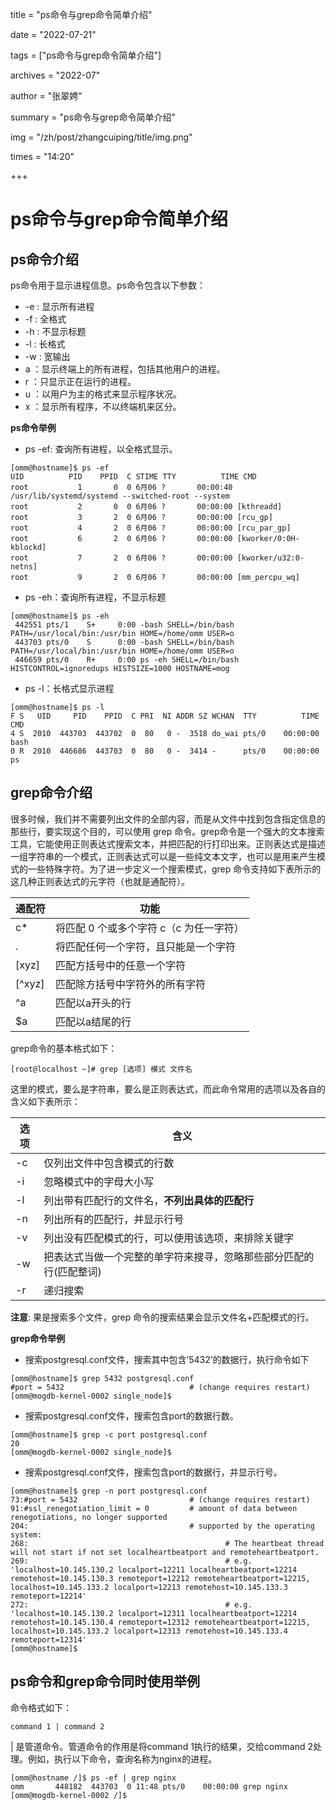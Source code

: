 title = "ps命令与grep命令简单介绍" 

date = "2022-07-21" 

tags = ["ps命令与grep命令简单介绍"] 

archives = "2022-07" 

author = "张翠娉" 

summary = "ps命令与grep命令简单介绍"

img = "/zh/post/zhangcuiping/title/img.png" 

times = "14:20"

+++

# ps命令与grep命令简单介绍

## **ps命令介绍**

ps命令用于显示进程信息。ps命令包含以下参数：

- -e : 显示所有进程 
- -f : 全格式 
- -h : 不显示标题 
- -l : 长格式 
- -w : 宽输出 
- a ：显示终端上的所有进程，包括其他用户的进程。 
- r ：只显示正在运行的进程。 
- u ：以用户为主的格式来显示程序状况。 
- x ：显示所有程序，不以终端机来区分。

**ps命令举例**

- ps -ef: 查询所有进程，以全格式显示。

```
[omm@hostname]$ ps -ef
UID          PID    PPID  C STIME TTY          TIME CMD
root           1       0  0 6月06 ?       00:00:40 /usr/lib/systemd/systemd --switched-root --system
root           2       0  0 6月06 ?       00:00:00 [kthreadd]
root           3       2  0 6月06 ?       00:00:00 [rcu_gp]
root           4       2  0 6月06 ?       00:00:00 [rcu_par_gp]
root           6       2  0 6月06 ?       00:00:00 [kworker/0:0H-kblockd]
root           7       2  0 6月06 ?       00:00:00 [kworker/u32:0-netns]
root           9       2  0 6月06 ?       00:00:00 [mm_percpu_wq]
```

- ps -eh：查询所有进程，不显示标题

```
[omm@hostname]$ ps -eh
 442551 pts/1    S+     0:00 -bash SHELL=/bin/bash PATH=/usr/local/bin:/usr/bin HOME=/home/omm USER=o
 443703 pts/0    S      0:00 -bash SHELL=/bin/bash PATH=/usr/local/bin:/usr/bin HOME=/home/omm USER=o
 446659 pts/0    R+     0:00 ps -eh SHELL=/bin/bash HISTCONTROL=ignoredups HISTSIZE=1000 HOSTNAME=mog
```

- ps -l：长格式显示进程

```
[omm@hostname]$ ps -l
F S   UID     PID    PPID  C PRI  NI ADDR SZ WCHAN  TTY          TIME CMD
4 S  2010  443703  443702  0  80   0 -  3518 do_wai pts/0    00:00:00 bash
0 R  2010  446686  443703  0  80   0 -  3414 -      pts/0    00:00:00 ps
```

## grep命令介绍

很多时候，我们并不需要列出文件的全部内容，而是从文件中找到包含指定信息的那些行，要实现这个目的，可以使用 grep 命令。grep命令是一个强大的文本搜索工具，它能使用正则表达式搜索文本，并把匹配的行打印出来。正则表达式是描述一组字符串的一个模式，正则表达式可以是一些纯文本文字，也可以是用来产生模式的一些特殊字符。为了进一步定义一个搜索模式，grep 命令支持如下表所示的这几种正则表达式的元字符（也就是通配符）。

| 通配符 | 功能                                    |
| ------ | --------------------------------------- |
| c*     | 将匹配 0 个或多个字符 c（c 为任一字符） |
| .      | 将匹配任何一个字符，且只能是一个字符    |
| [xyz]  | 匹配方括号中的任意一个字符              |
| [^xyz] | 匹配除方括号中字符外的所有字符          |
| ^a     | 匹配以a开头的行                         |
| $a     | 匹配以a结尾的行                         |

grep命令的基本格式如下：

```
[root@localhost ~]# grep [选项] 模式 文件名
```

这里的模式，要么是字符串，要么是正则表达式，而此命令常用的选项以及各自的含义如下表所示：

| 选项 | 含义                                                         |
| ---- | ------------------------------------------------------------ |
| -c   | 仅列出文件中包含模式的行数                                   |
| -i   | 忽略模式中的字母大小写                                       |
| -l   | 列出带有匹配行的文件名，**不列出具体的匹配行**               |
| -n   | 列出所有的匹配行，并显示行号                                 |
| -v   | 列出没有匹配模式的行，可以使用该选项，来排除关键字           |
| -w   | 把表达式当做一个完整的单字符来搜寻，忽略那些部分匹配的行(匹配整词) |
| -r   | 递归搜索                                                     |

**注意**: 果是搜索多个文件，grep 命令的搜索结果会显示文件名+匹配模式的行。

**grep命令举例**

- 搜索postgresql.conf文件，搜索其中包含’5432’的数据行，执行命令如下

```
[omm@hostname]$ grep 5432 postgresql.conf
#port = 5432                            # (change requires restart)
[omm@mogdb-kernel-0002 single_node]$
```

- 搜索postgresql.conf文件，搜索包含port的数据行数。

```
[omm@hostname]$ grep -c port postgresql.conf
20
[omm@mogdb-kernel-0002 single_node]$ 
```

- 搜索postgresql.conf文件，搜索包含port的数据行，并显示行号。

```
[omm@hostname]$ grep -n port postgresql.conf
73:#port = 5432                         # (change requires restart)
91:#ssl_renegotiation_limit = 0         # amount of data between renegotiations, no longer supported
204:                                    # supported by the operating system:
268:                                            # The heartbeat thread will not start if not set localheartbeatport and remoteheartbeatport.
269:                                            # e.g. 'localhost=10.145.130.2 localport=12211 localheartbeatport=12214 remotehost=10.145.130.3 remoteport=12212 remoteheartbeatport=12215, localhost=10.145.133.2 localport=12213 remotehost=10.145.133.3 remoteport=12214'
272:                                            # e.g. 'localhost=10.145.130.2 localport=12311 localheartbeatport=12214 remotehost=10.145.130.4 remoteport=12312 remoteheartbeatport=12215, localhost=10.145.133.2 localport=12313 remotehost=10.145.133.4 remoteport=12314'
[omm@hostname]$
```

## ps命令和grep命令同时使用举例

命令格式如下：

```
command 1 | command 2
```

| 是管道命令。管道命令的作用是将command 1执行的结果，交给command 2处理。例如，执行以下命令，查询名称为nginx的进程。

```
[omm@hostname /]$ ps -ef | grep nginx
omm       448182  443703  0 11:48 pts/0    00:00:00 grep nginx
[omm@mogdb-kernel-0002 /]$
```

